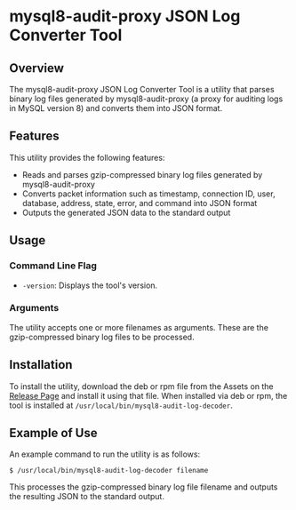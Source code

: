 # mysql8-audit-proxy JSON Log Converter Tool

## Overview

The mysql8-audit-proxy JSON Log Converter Tool is a utility that parses binary log files generated by mysql8-audit-proxy (a proxy for auditing logs in MySQL version 8) and converts them into JSON format.

## Features

This utility provides the following features:

- Reads and parses gzip-compressed binary log files generated by mysql8-audit-proxy
- Converts packet information such as timestamp, connection ID, user, database, address, state, error, and command into JSON format
- Outputs the generated JSON data to the standard output

## Usage

### Command Line Flag

- `-version`: Displays the tool's version.

### Arguments

The utility accepts one or more filenames as arguments. These are the gzip-compressed binary log files to be processed.

## Installation

To install the utility, download the deb or rpm file from the Assets on the [Release Page](https://github.com/masahide/mysql8-audit-proxy/releases) and install it using that file. When installed via deb or rpm, the tool is installed at `/usr/local/bin/mysql8-audit-log-decoder`.

## Example of Use

An example command to run the utility is as follows:

```shell
$ /usr/local/bin/mysql8-audit-log-decoder filename
```

This processes the gzip-compressed binary log file filename and outputs the resulting JSON to the standard output.

